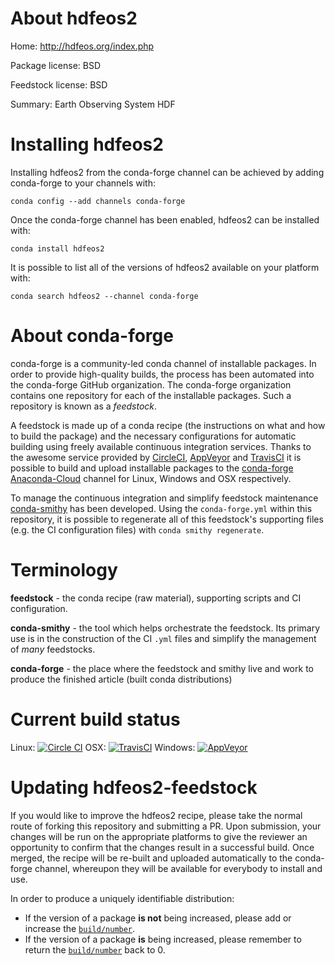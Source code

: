 About hdfeos2
=============

Home: http://hdfeos.org/index.php

Package license: BSD

Feedstock license: BSD

Summary: Earth Observing System HDF



Installing hdfeos2
==================

Installing hdfeos2 from the conda-forge channel can be achieved by adding conda-forge to your channels with:

```
conda config --add channels conda-forge
```

Once the conda-forge channel has been enabled, hdfeos2 can be installed with:

```
conda install hdfeos2
```

It is possible to list all of the versions of hdfeos2 available on your platform with:

```
conda search hdfeos2 --channel conda-forge
```


About conda-forge
=================

conda-forge is a community-led conda channel of installable packages.
In order to provide high-quality builds, the process has been automated into the
conda-forge GitHub organization. The conda-forge organization contains one repository 
for each of the installable packages. Such a repository is known as a *feedstock*.

A feedstock is made up of a conda recipe (the instructions on what and how to build
the package) and the necessary configurations for automatic building using freely
available continuous integration services. Thanks to the awesome service provided by
[CircleCI](https://circleci.com/), [AppVeyor](http://www.appveyor.com/)
and [TravisCI](https://travis-ci.org/) it is possible to build and upload installable
packages to the [conda-forge](https://anaconda.org/conda-forge)
[Anaconda-Cloud](http://docs.anaconda.org/) channel for Linux, Windows and OSX respectively.

To manage the continuous integration and simplify feedstock maintenance
[conda-smithy](http://github.com/conda-forge/conda-smithy) has been developed.
Using the ``conda-forge.yml`` within this repository, it is possible to regenerate all of
this feedstock's supporting files (e.g. the CI configuration files) with ``conda smithy regenerate``.


Terminology
===========

**feedstock** - the conda recipe (raw material), supporting scripts and CI configuration.

**conda-smithy** - the tool which helps orchestrate the feedstock.
                   Its primary use is in the construction of the CI ``.yml`` files
                   and simplify the management of *many* feedstocks.

**conda-forge** - the place where the feedstock and smithy live and work to
                  produce the finished article (built conda distributions)

Current build status
====================
Linux: [![Circle CI](https://circleci.com/gh/conda-forge/hdfeos2-feedstock.svg?style=svg)](https://circleci.com/gh/conda-forge/hdfeos2-feedstock)
OSX: [![TravisCI](https://travis-ci.org/conda-forge/hdfeos2-feedstock.svg?branch=master)](https://travis-ci.org/conda-forge/hdfeos2-feedstock) 
Windows: [![AppVeyor](https://ci.appveyor.com/api/projects/status/github/conda-forge/hdfeos2-feedstock?svg=True)](https://ci.appveyor.com/project/conda-forge/hdfeos2-feedstock/branch/master)


Updating hdfeos2-feedstock
==========================

If you would like to improve the hdfeos2 recipe, please take the normal
route of forking this repository and submitting a PR. Upon submission, your changes will
be run on the appropriate platforms to give the reviewer an opportunity to confirm that the
changes result in a successful build. Once merged, the recipe will be re-built and uploaded
automatically to the conda-forge channel, whereupon they will be available for everybody to
install and use.

In order to produce a uniquely identifiable distribution:
 * If the version of a package **is not** being increased, please add or increase
   the [``build/number``](http://conda.pydata.org/docs/building/meta-yaml.html#build-number-and-string). 
 * If the version of a package **is** being increased, please remember to return
   the [``build/number``](http://conda.pydata.org/docs/building/meta-yaml.html#build-number-and-string)
   back to 0.
